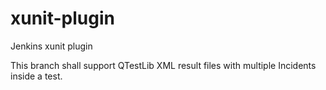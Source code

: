 # xunit-plugin
Jenkins xunit plugin

This branch shall support QTestLib XML result files with multiple Incidents inside a test.
